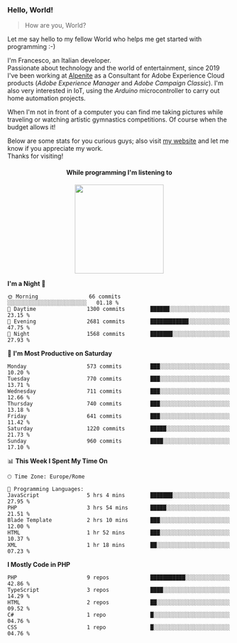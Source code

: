 ### Hello, World!

> How are you, World?

Let me say hello to my fellow World who helps me get started with programming :-)

I'm Francesco, an Italian developer.  
Passionate about technology and the world of entertainment, since 2019 I've been working at [Alpenite](https://www.alpenite.com) as a Consultant for Adobe Experience Cloud products (*Adobe Experience Manager* and *Adobe Campaign Classic*). I'm also very interested in IoT, using the *Arduino* microcontroller to carry out home automation projects.

When I'm not in front of a computer you can find me taking pictures while traveling or watching artistic gymnastics competitions. Of course when the budget allows it!

Below are some stats for you curious guys; also visit [my website](https://www.francescorega.eu) and let me know if you appreciate my work.  
Thanks for visiting!

<div align="center">
  <h4>While programming I'm listening to</h4>
  <a href="https://apps.francescorega.eu/now-playing/11147232609" target="_blank"><img src="https://apps.francescorega.eu/now-playing/11147232609" width="200"></a>
</div>

<!--START_SECTION:waka-->
**I'm a Night 🦉** 

```text
🌞 Morning                66 commits          ░░░░░░░░░░░░░░░░░░░░░░░░░   01.18 % 
🌆 Daytime                1300 commits        ██████░░░░░░░░░░░░░░░░░░░   23.15 % 
🌃 Evening                2681 commits        ████████████░░░░░░░░░░░░░   47.75 % 
🌙 Night                  1568 commits        ███████░░░░░░░░░░░░░░░░░░   27.93 % 
```
📅 **I'm Most Productive on Saturday** 

```text
Monday                   573 commits         ███░░░░░░░░░░░░░░░░░░░░░░   10.20 % 
Tuesday                  770 commits         ███░░░░░░░░░░░░░░░░░░░░░░   13.71 % 
Wednesday                711 commits         ███░░░░░░░░░░░░░░░░░░░░░░   12.66 % 
Thursday                 740 commits         ███░░░░░░░░░░░░░░░░░░░░░░   13.18 % 
Friday                   641 commits         ███░░░░░░░░░░░░░░░░░░░░░░   11.42 % 
Saturday                 1220 commits        █████░░░░░░░░░░░░░░░░░░░░   21.73 % 
Sunday                   960 commits         ████░░░░░░░░░░░░░░░░░░░░░   17.10 % 
```


📊 **This Week I Spent My Time On** 

```text
🕑︎ Time Zone: Europe/Rome

💬 Programming Languages: 
JavaScript               5 hrs 4 mins        ███████░░░░░░░░░░░░░░░░░░   27.95 % 
PHP                      3 hrs 54 mins       █████░░░░░░░░░░░░░░░░░░░░   21.51 % 
Blade Template           2 hrs 10 mins       ███░░░░░░░░░░░░░░░░░░░░░░   12.00 % 
HTML                     1 hr 52 mins        ███░░░░░░░░░░░░░░░░░░░░░░   10.37 % 
XML                      1 hr 18 mins        ██░░░░░░░░░░░░░░░░░░░░░░░   07.23 % 
```

**I Mostly Code in PHP** 

```text
PHP                      9 repos             ███████████░░░░░░░░░░░░░░   42.86 % 
TypeScript               3 repos             ████░░░░░░░░░░░░░░░░░░░░░   14.29 % 
HTML                     2 repos             ██░░░░░░░░░░░░░░░░░░░░░░░   09.52 % 
C#                       1 repo              █░░░░░░░░░░░░░░░░░░░░░░░░   04.76 % 
CSS                      1 repo              █░░░░░░░░░░░░░░░░░░░░░░░░   04.76 % 
```




<!--END_SECTION:waka-->
